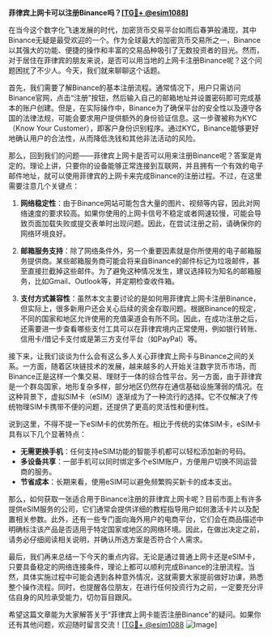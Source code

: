 **菲律宾上网卡可以注册Binance吗？[[TG💪+ @esim1088](https://t.me/s/esim1088)]**

在当今这个数字化飞速发展的时代，加密货币交易平台如雨后春笋般涌现，其中Binance无疑是最受欢迎的一个。作为全球最大的加密货币交易所之一，Binance以其强大的功能、便捷的操作和丰富的交易品种吸引了无数投资者的目光。然而，对于居住在菲律宾的朋友来说，是否可以用当地的上网卡注册Binance呢？这个问题困扰了不少人。今天，我们就来聊聊这个话题。

首先，我们需要了解Binance的基本注册流程。通常情况下，用户只需访问Binance官网，点击“注册”按钮，然后输入自己的邮箱地址并设置密码即可完成基本的账户创建。但是，在实际操作中，Binance为了确保平台的安全性以及遵守各国的法律法规，可能会要求用户提供额外的身份验证信息。这一步骤被称为KYC（Know Your Customer），即客户身份识别程序。通过KYC，Binance能够更好地确认用户的合法性，从而降低洗钱和其他非法活动的风险。

那么，回到我们的问题——菲律宾上网卡是否可以用来注册Binance呢？答案是肯定的。理论上讲，只要你的设备能够正常连接到互联网，并且拥有一个有效的电子邮件地址，就可以使用菲律宾的上网卡来完成Binance的注册过程。不过，在这里需要注意几个关键点：

1. **网络稳定性**：由于Binance网站可能包含大量的图片、视频等内容，因此对网络速度的要求较高。如果你使用的上网卡信号不稳定或者网速较慢，可能会导致页面加载失败或提交表单时出现问题。因此，在尝试注册之前，请确保你的网络环境良好。

2. **邮箱服务支持**：除了网络条件外，另一个重要因素就是你所使用的电子邮箱服务提供商。某些邮箱服务商可能会将来自Binance的邮件标记为垃圾邮件，甚至直接拦截掉这些邮件。为了避免这种情况发生，建议选择较为知名的邮箱服务，比如Gmail、Outlook等，并定期检查收件箱。

3. **支付方式兼容性**：虽然本文主要讨论的是如何用菲律宾上网卡注册Binance，但实际上，很多新用户还会关心后续的资金存取问题。根据Binance的规定，不同的国家和地区允许使用的充值渠道会有所不同。因此，在成功注册之后，还需要进一步查看哪些支付工具可以在菲律宾境内正常使用，例如银行转账、信用卡/借记卡支付或是第三方支付平台（如PayPal）等。

接下来，让我们谈谈为什么会有这么多人关心菲律宾上网卡与Binance之间的关系。一方面，随着区块链技术的发展，越来越多的人开始关注数字货币市场，而Binance正是这样一个集交易、理财于一体的综合性平台。另一方面，由于菲律宾是一个群岛国家，地形复杂多样，部分地区仍然存在通信基础设施薄弱的情况。在这种背景下，虚拟SIM卡（eSIM）逐渐成为了一种流行的选择。它不仅解决了传统物理SIM卡携带不便的问题，还提供了更高的灵活性和便利性。

说到这里，不得不提一下eSIM卡的优势所在。相比于传统的实体SIM卡，eSIM卡具有以下几个显著特点：
- **无需更换手机**：任何支持eSIM功能的智能手机都可以轻松添加新的号码。
- **多设备共享**：一部手机可以同时绑定多个eSIM账户，方便用户切换不同运营商的服务。
- **节省成本**：长期来看，使用eSIM可以避免频繁购买新卡的成本支出。

那么，如何获取一张适合用于Binance注册的菲律宾上网卡呢？目前市面上有许多提供eSIM服务的公司，它们通常会提供详细的教程指导用户如何激活卡片以及配置相关参数。此外，还有一些专门面向海外用户的电商平台，它们会在商品描述中明确标注该产品是否适用于特定国家或地区的网络环境。因此，在做出决定之前，请务必仔细阅读相关说明，并确认所选方案是否符合个人需求。

最后，我们再来总结一下今天的重点内容。无论是通过普通上网卡还是eSIM卡，只要具备稳定的网络连接条件，理论上都可以顺利完成Binance的注册流程。当然，具体实施过程中可能会遇到各种意外情况，这就需要大家提前做好功课，熟悉整个操作流程。同时，也提醒各位朋友，在进行任何投资行为之前，一定要充分评估自身的风险承受能力，切勿盲目跟风。

希望这篇文章能为大家解答关于“菲律宾上网卡能否注册Binance”的疑问。如果你还有其他问题，欢迎随时留言交流！[[TG💪+ @esim1088](https://t.me/s/esim1088) ![Image](https://i.postimg.cc/4NQfJmqS/Snipaste-2025-05-13-00-14-12.png)]